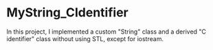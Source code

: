 # MyString_CIdentifier
In this project, I implemented a custom "String" class and a derived "C identifier" class without using STL, except for iostream.
